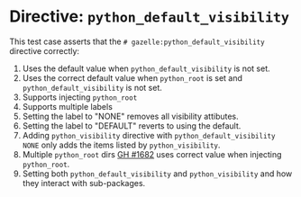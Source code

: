 # Directive: `python_default_visibility`

This test case asserts that the `# gazelle:python_default_visibility` directive
correctly:

1.  Uses the default value when `python_default_visibility` is not set.
2.  Uses the correct default value when `python_root` is set and
    `python_default_visibility` is not set.
3.  Supports injecting `python_root`
4.  Supports multiple labels
5.  Setting the label to "NONE" removes all visibility attibutes.
6.  Setting the label to "DEFAULT" reverts to using the default.
7.  Adding `python_visibility` directive with `python_default_visibility NONE`
    only adds the items listed by `python_visibility`.
8.  Multiple `python_root` dirs [GH #1682][gh-1682] uses correct value when
    injecting `python_root`.
9.  Setting both `python_default_visibility` and `python_visibility` and how
    they interact with sub-packages.


[gh-1682]: https://github.com/bazelbuild/rules_python/issues/1682
